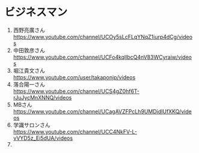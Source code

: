 
# ビジネスマン

1. 西野亮廣さん  
  https://www.youtube.com/channel/UCOy5sLcFLqYNqZ1iurp4dCg/videos
1. 中田敦彦さん  
  https://www.youtube.com/channel/UCFo4kqllbcQ4nV83WCyraiw/videos
1. 堀江貴文さん  
  https://www.youtube.com/user/takaponjp/videos
1. 落合陽一さん  
  https://www.youtube.com/channel/UCS4gZ0hf6T-rJuJycMnXNNQ/videos
1. MBさん  
  https://www.youtube.com/channel/UCagAVZFPcLh9UMDidIUfXKQ/videos
1. 学識サロンさん  
  https://www.youtube.com/channel/UCC4NkFV-L-vVYD5z_Ei5dUA/videos  
1. 
